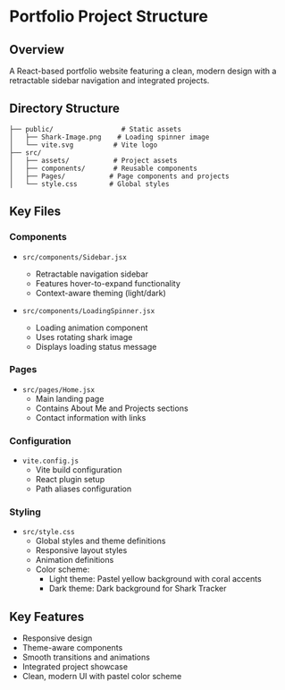 # Portfolio Project Structure

## Overview
A React-based portfolio website featuring a clean, modern design with a retractable sidebar navigation and integrated projects.

## Directory Structure
```
├── public/                 # Static assets
│   ├── Shark-Image.png    # Loading spinner image
│   └── vite.svg          # Vite logo
├── src/
│   ├── assets/           # Project assets
│   ├── components/       # Reusable components
│   ├── Pages/           # Page components and projects
│   └── style.css        # Global styles
```

## Key Files

### Components
- `src/components/Sidebar.jsx`
  - Retractable navigation sidebar
  - Features hover-to-expand functionality
  - Context-aware theming (light/dark)

- `src/components/LoadingSpinner.jsx`
  - Loading animation component
  - Uses rotating shark image
  - Displays loading status message

### Pages
- `src/pages/Home.jsx`
  - Main landing page
  - Contains About Me and Projects sections
  - Contact information with links

### Configuration
- `vite.config.js`
  - Vite build configuration
  - React plugin setup
  - Path aliases configuration

### Styling
- `src/style.css`
  - Global styles and theme definitions
  - Responsive layout styles
  - Animation definitions
  - Color scheme:
    - Light theme: Pastel yellow background with coral accents
    - Dark theme: Dark background for Shark Tracker

## Key Features
- Responsive design
- Theme-aware components
- Smooth transitions and animations
- Integrated project showcase
- Clean, modern UI with pastel color scheme